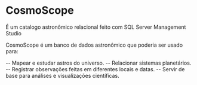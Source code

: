 # CosmoScope
É um catalogo astronômico relacional feito com SQL Server Management Studio


 CosmoScope é um banco de dados astronômico que poderia ser usado para:

-- Mapear e estudar astros do universo.
-- Relacionar sistemas planetários.
-- Registrar observações feitas em diferentes locais e datas.
-- Servir de base para análises e visualizações científicas.

